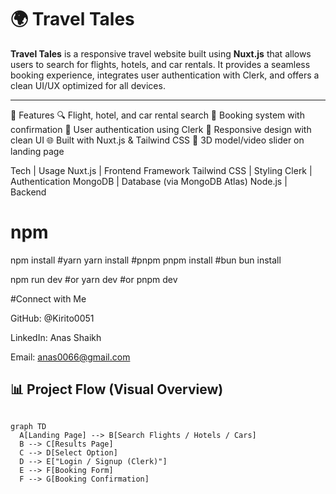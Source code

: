 # 🌍 Travel Tales

**Travel Tales** is a responsive travel website built using **Nuxt.js** that allows users to search for flights, hotels, and car rentals. It provides a seamless booking experience, integrates user authentication with Clerk, and offers a clean UI/UX optimized for all devices.

---

🧩 Features
🔍 Flight, hotel, and car rental search
🧾 Booking system with confirmation
🔐 User authentication using Clerk
📱 Responsive design with clean UI
🌐 Built with Nuxt.js & Tailwind CSS
🎥 3D model/video slider on landing page

Tech | Usage
Nuxt.js | Frontend Framework
Tailwind CSS | Styling
Clerk | Authentication
MongoDB | Database (via MongoDB Atlas)
Node.js | Backend 

# npm
npm install
#yarn
yarn install
#pnpm
pnpm install
#bun
bun install

npm run dev
#or
yarn dev
#or
pnpm dev

#Connect with Me

GitHub: @Kirito0051

LinkedIn: Anas Shaikh

Email: anas0066@gmail.com

## 📊 Project Flow (Visual Overview)

```mermaid

graph TD
  A[Landing Page] --> B[Search Flights / Hotels / Cars]
  B --> C[Results Page]
  C --> D[Select Option]
  D --> E["Login / Signup (Clerk)"]
  E --> F[Booking Form]
  F --> G[Booking Confirmation]

